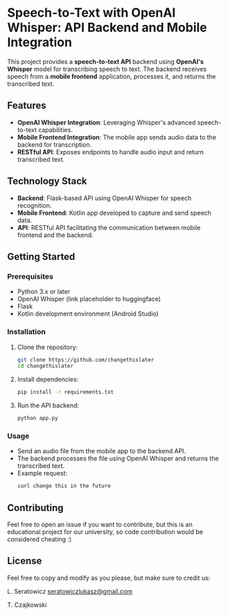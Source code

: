 
# Speech-to-Text with OpenAI Whisper: API Backend and Mobile Integration

This project provides a **speech-to-text API** backend using **OpenAI's Whisper** model for transcribing speech to text. The backend receives speech from a **mobile frontend** application, processes it, and returns the transcribed text.

## Features

- **OpenAI Whisper Integration**: Leveraging Whisper's advanced speech-to-text capabilities.
- **Mobile Frontend Integration**: The mobile app sends audio data to the backend for transcription.
- **RESTful API**: Exposes endpoints to handle audio input and return transcribed text.

## Technology Stack

- **Backend**: Flask-based API using OpenAI Whisper for speech recognition.
- **Mobile Frontend**: Kotlin app developed to capture and send speech data.
- **API**: RESTful API facilitating the communication between mobile frontend and the backend.

## Getting Started

### Prerequisites

- Python 3.x or later
- OpenAI Whisper (link placeholder to huggingface)
- Flask
- Kotlin development environment (Android Studio)

### Installation

1. Clone the repository:
   ```bash
   git clone https://github.com/changethislater
   cd changethislater
   ```

2. Install dependencies:
   ```bash
   pip install -r requirements.txt
   ```

3. Run the API backend:
   ```bash
   python app.py
   ```

### Usage

- Send an audio file from the mobile app to the backend API.
- The backend processes the file using OpenAI Whisper and returns the transcribed text.
- Example request:
   ```bash
   curl change this in the future
   ```

## Contributing

Feel free to open an issue if you want to contribute, but this is an educational project for our university, so code contribution would be considered cheating :)

## License

Feel free to copy and modify as you please, but make sure to credit us:

L. Seratowicz seratowiczlukasz@gmail.com 

T. Czajkowski <replace me later>

